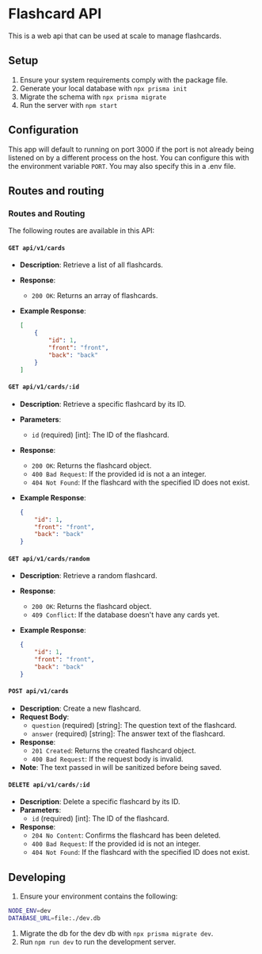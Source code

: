 # Flashcard API

This is a web api that can be used at scale to manage flashcards.

## Setup

1. Ensure your system requirements comply with the package file.
1. Generate your local database with `npx prisma init`
1. Migrate the schema with `npx prisma migrate`
1. Run the server with `npm start`

## Configuration

This app will default to running on port 3000 if the port is not already being listened on by a different process on the host.  You can configure this with the environment variable `PORT`.  You may also specify this in a .env file.

## Routes and routing

### Routes and Routing

The following routes are available in this API:

#### `GET api/v1/cards`

- __Description__: Retrieve a list of all flashcards.
- __Response__:
  - `200 OK`: Returns an array of flashcards.
- __Example Response__:

  ```json
  [
      {
          "id": 1,
          "front": "front",
          "back": "back"
      }
  ]
  ```

#### `GET api/v1/cards/:id`

- __Description__: Retrieve a specific flashcard by its ID.
- __Parameters__:
  - `id` (required) [int]: The ID of the flashcard.
- __Response__:
  - `200 OK`: Returns the flashcard object.
  - `400 Bad Request`: If the provided id is not a an integer.
  - `404 Not Found`: If the flashcard with the specified ID does not exist.
- __Example Response__:

  ```json
  {
      "id": 1,
      "front": "front",
      "back": "back"
  }
  ```

#### `GET api/v1/cards/random`

- __Description__: Retrieve a random flashcard.
- __Response__:
  - `200 OK`: Returns the flashcard object.
  - `409 Conflict`: If the database doesn't have any cards yet.
- __Example Response__:

  ```json
  {
      "id": 1,
      "front": "front",
      "back": "back"
  }
  ```

#### `POST api/v1/cards`

- __Description__: Create a new flashcard.
- __Request Body__:
  - `question` (required) [string]: The question text of the flashcard.
  - `answer` (required) [string]: The answer text of the flashcard.
- __Response__:
  - `201 Created`: Returns the created flashcard object.
  - `400 Bad Request`: If the request body is invalid.
- __Note__: The text passed in will be sanitized before being saved.

#### `DELETE api/v1/cards/:id`

- __Description__: Delete a specific flashcard by its ID.
- __Parameters__:
  - `id` (required) [int]: The ID of the flashcard.
- __Response__:
  - `204 No Content`: Confirms the flashcard has been deleted.
  - `400 Bad Request`: If the provided id is not an integer.
  - `404 Not Found`: If the flashcard with the specified ID does not exist.

## Developing

1. Ensure your environment contains the following:

  ```bash
  NODE_ENV=dev
  DATABASE_URL=file:./dev.db
  ```

1. Migrate the db for the dev db with `npx prisma migrate dev`.
1. Run `npm run dev` to run the development server.
